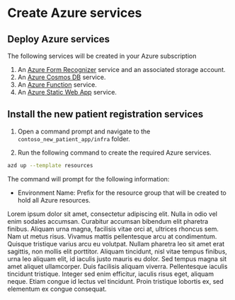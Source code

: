 # Create Azure services

## Deploy Azure services

The following services will be created in your Azure subscription

1. An [Azure Form Recognizer](https://azure.microsoft.com/services/form-recognizer) service and an associated storage account.
1. An [Azure Cosmos DB](https://learn.microsoft.com/azure/cosmos-db/introduction) service.
1. An [Azure Function](https://learn.microsoft.com/azure/azure-functions/) service.
1. An [Azure Static Web App](https://azure.microsoft.com/services/app-service/static/) service.

## Install the new patient registration services

1. Open a command prompt and navigate to the `contoso_new_patient_app/infra` folder.

1. Run the following command to create the required Azure services.

```bash
azd up --template resources
```

The command will prompt for the following information:

- Environment Name: Prefix for the resource group that will be created to hold all Azure resources.


Lorem ipsum dolor sit amet, consectetur adipiscing elit. Nulla in odio vel enim sodales accumsan. Curabitur accumsan bibendum elit pharetra finibus. Aliquam urna magna, facilisis vitae orci at, ultrices rhoncus sem. Nam ut metus risus. Vivamus mattis pellentesque arcu at condimentum. Quisque tristique varius arcu eu volutpat. Nullam pharetra leo sit amet erat sagittis, non mollis elit porttitor. Aliquam tincidunt, nisl vitae tempus finibus, urna leo aliquam elit, id iaculis justo mauris eu dolor. Sed tempus magna sit amet aliquet ullamcorper. Duis facilisis aliquam viverra. Pellentesque iaculis tincidunt tristique. Integer sed enim efficitur, iaculis risus eget, aliquam neque. Etiam congue id lectus vel tincidunt. Proin tristique lobortis ex, sed elementum ex congue consequat.
